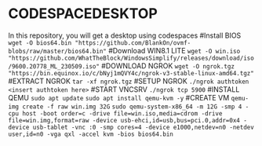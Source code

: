 # CODESPACEDESKTOP
In this repository, you will get a desktop using codespaces
#Install BIOS
``wget -O bios64.bin "https://github.com/BlankOn/ovmf-blobs/raw/master/bios64.bin"``
#Download WIN8.1 LITE
``wget -O win.iso "https://github.com/WhatTheBlock/WindowsSimplify/releases/download/iso/9600.20778_ML_230509.iso"``
#DOWNLOAD NGROK
``wget -O ngrok.tgz "https://bin.equinox.io/c/bNyj1mQVY4c/ngrok-v3-stable-linux-amd64.tgz"``
#EXTRACT NGROK
``tar -xf ngrok.tgz``
#SETUP NGROK
``./ngrok authtoken <insert authtoken here>``
#START VNCSRV
``./ngrok tcp 5900``
#INSTALL QEMU
``sudo apt update``
``sudo apt install qemu-kvm -y``
#CREATE VM
``qemu-img create -f raw win.img 32G``
``sudo qemu-system-x86_64 -m 12G -smp 4 -cpu host -boot order=c -drive file=win.iso,media=cdrom -drive file=win.img,format=raw -device usb-ehci,id=usb,bus=pci.0,addr=0x4 -device usb-tablet -vnc :0 -smp cores=4 -device e1000,netdev=n0 -netdev user,id=n0 -vga qxl -accel kvm -bios bios64.bin``
